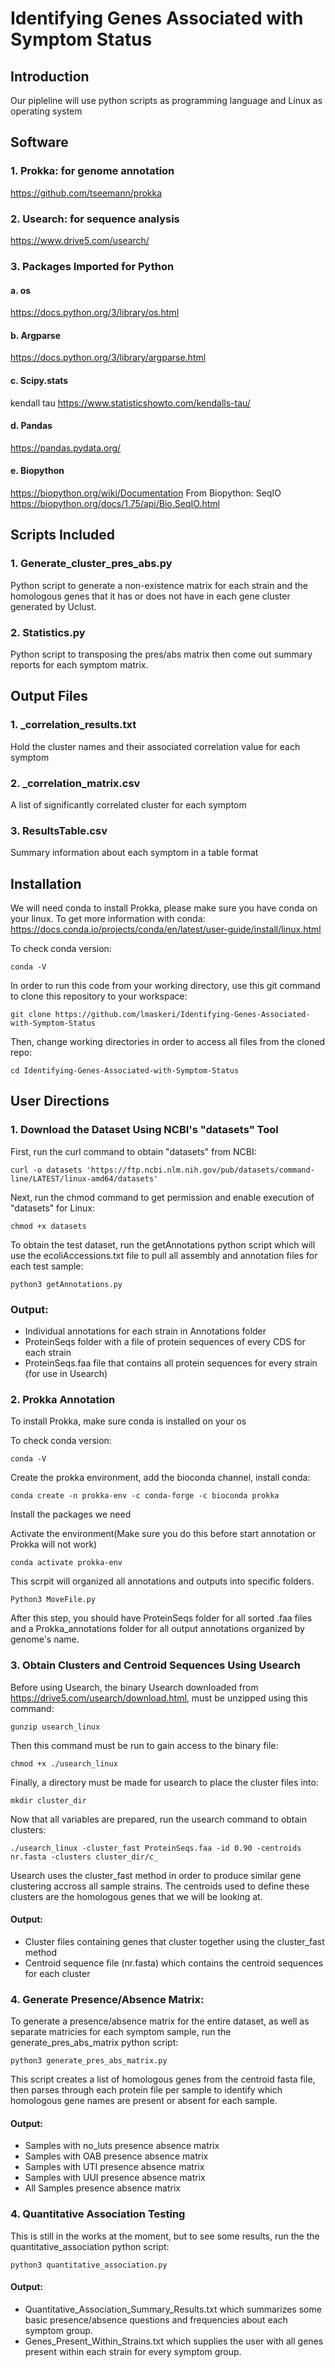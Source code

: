 # Identifying Genes Associated with Symptom Status

## Introduction

Our pipleline will use python scripts as programming language and Linux as operating system

## Software

### 1. Prokka: for genome annotation
https://github.com/tseemann/prokka
### 2. Usearch: for sequence analysis
https://www.drive5.com/usearch/
### 3. Packages Imported for Python

 #### a. os
 https://docs.python.org/3/library/os.html
 #### b. Argparse
 https://docs.python.org/3/library/argparse.html

 #### c. Scipy.stats
 kendall tau
 https://www.statisticshowto.com/kendalls-tau/
 #### d. Pandas
 https://pandas.pydata.org/
 #### e. Biopython
 https://biopython.org/wiki/Documentation
         From Biopython:
         SeqIO
         https://biopython.org/docs/1.75/api/Bio.SeqIO.html




## Scripts Included
### 1. Generate_cluster_pres_abs.py
Python script to generate a non-existence matrix for each strain and the homologous genes that it has or does not have in each gene cluster generated by Uclust.
### 2. Statistics.py 
Python script to transposing the pres/abs matrix then come out summary reports for each symptom matrix.
## Output Files
### 1. _correlation_results.txt
Hold the cluster names and their associated correlation value for each symptom
### 2. _correlation_matrix.csv
A list of significantly correlated cluster for each symptom
### 3. ResultsTable.csv
Summary information about each symptom in a table format

## Installation

We will need conda to install Prokka, please make sure you have conda on your linux.
To get more information with conda:
https://docs.conda.io/projects/conda/en/latest/user-guide/install/linux.html

To check conda version:
```
conda -V 
```

In order to run this code from your working directory, use this git command to clone this repository to your workspace:
```
git clone https://github.com/lmaskeri/Identifying-Genes-Associated-with-Symptom-Status
```
Then, change working directories in order to access all files from the cloned repo:
```
cd Identifying-Genes-Associated-with-Symptom-Status
```

## User Directions

### 1. Download the Dataset Using NCBI's "datasets" Tool

First, run the curl command to obtain "datasets" from NCBI:
```
curl -o datasets 'https://ftp.ncbi.nlm.nih.gov/pub/datasets/command-line/LATEST/linux-amd64/datasets'
```

Next, run the chmod command to get permission and enable execution of "datasets" for Linux:
```
chmod +x datasets
```
To obtain the test dataset, run the getAnnotations python script which will use the ecoliAccessions.txt file to pull all assembly and annotation files for each test sample:
```
python3 getAnnotations.py
```
### Output:
* Individual annotations for each strain in Annotations folder
* ProteinSeqs folder with a file of protein sequences of every CDS for each strain
* ProteinSeqs.faa file that contains all protein sequences for every strain (for use in Usearch)
### 2. Prokka Annotation
To install Prokka, make sure conda is installed on your os

To check conda version:
```
conda -V 
```


Create the prokka environment, add the bioconda channel, install conda:

```
conda create -n prokka-env -c conda-forge -c bioconda prokka
```

Install the packages we need 

Activate the environment(Make sure you do this before start annotation or Prokka will not work)

```
conda activate prokka-env
```

This scrpit will organized all annotations and outputs into specific folders. 

```
Python3 MoveFile.py
```
After this step, you should have ProteinSeqs folder for all sorted .faa files and a Prokka_annotations folder for all output annotations organized by genome's name.


### 3. Obtain Clusters and Centroid Sequences Using Usearch

Before using Usearch, the binary Usearch downloaded from https://drive5.com/usearch/download.html, must be unzipped using this command:
```
gunzip usearch_linux 
```
Then this command must be run to gain access to the binary file:
```
chmod +x ./usearch_linux
```
Finally, a directory must be made for usearch to place the cluster files into:
```
mkdir cluster_dir
```
Now that all variables are prepared, run the usearch command to obtain clusters: 
```
./usearch_linux -cluster_fast ProteinSeqs.faa -id 0.90 -centroids nr.fasta -clusters cluster_dir/c_
```
Usearch uses the cluster_fast method in order to produce similar gene clustering accross all sample strains. The centroids used to define these clusters are the homologous genes that we will be looking at.

#### Output:
* Cluster files containing genes that cluster together using the cluster_fast method
* Centroid sequence file (nr.fasta) which contains the centroid sequences for each cluster

### 4. Generate Presence/Absence Matrix:

To generate a presence/absence matrix for the entire dataset, as well as separate matricies for each symptom sample, run the generate_pres_abs_matrix python script:
```
python3 generate_pres_abs_matrix.py
```
This script creates a list of homologous genes from the centroid fasta file, then parses through each protein file per sample to identify which homologous gene names are present or absent for each sample.

#### Output:
* Samples with no_luts presence absence matrix
* Samples with OAB presence absence matrix
* Samples with UTI presence absence matrix
* Samples with UUI presence absence matrix
* All Samples presence absence matrix
 
 ### 4. Quantitative Association Testing
 
 This is still in the works at the moment, but to see some results, run the the quantitative_association python script:
 ```
 python3 quantitative_association.py
 ```
#### Output:
* Quantitative_Association_Summary_Results.txt which summarizes some basic presence/absence questions and frequencies about each symptom group.
* Genes_Present_Within_Strains.txt which supplies the user with all genes present within each strain for every symptom group.
